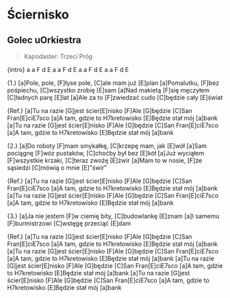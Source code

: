 # Ściernisko
## Golec uOrkiestra
> Kapodaster: Trzeci Próg


{intro} a a F d E a a F d E a a F d E a a F d E

{1.} [a]Pole, pole, [F]łyse pole, [C]ale mam już [E]plan
[a]Pomalutku, [F]bez pośpiechu, [C]wszystko zrobię [E]sam
[a]Nad makietą [F]się męczyłem [C]ładnych parę [E]lat
[a]Ale za to [F]zwiedzać cudo [C]będzie cały [E]świat

{Ref.} [a]Tu na razie [G]jest ścier[E]nisko
[F]Ale [G]będzie [C]San Fran[E]ciE7sco
[a]A tam, gdzie to H7kretowisko
[E]Będzie stał mój [a]bank
[a]Tu na razie [G]jest ścier[E]nisko
[F]Ale [G]będzie [C]San Fran[E]ciE7sco
[a]A tam, gdzie to H7kretowisko
[E]Będzie stał mój [a]bank

{2.} [a]Do roboty [F]mam smykałkę, [C]krzepę mam, jak [E]wół
[a]Sam pociągnę [F]wóz pustaków, [C]choćby był bez [E]kół
[a]Już wyciąłem [F]wszystkie krzaki, [C]teraz zwożę [E]żwir
[a]Mam to w nosie, [F]że sąsiedzi [C]mówią o mnie [E]"świr"

{Ref.} [a]Tu na razie [G]jest ścier[E]nisko
[F]Ale [G]będzie [C]San Fran[E]ciE7sco
[a]A tam, gdzie to H7kretowisko
[E]Będzie stał mój [a]bank
[a]Tu na razie [G]jest ścier[E]nisko
[F]Ale [G]będzie [C]San Fran[E]ciE7sco
[a]A tam, gdzie to H7kretowisko
[E]Będzie stał mój [a]bank

{3.} [a]Ja nie jestem [F]w ciemię bity, [C]budowlankę [E]znam
[a]I samemu [F]burmistrzowi [C]wstęgę przeciąć [E]dam

{Ref.} [a]Tu na razie [G]jest ścier[E]nisko
[F]Ale [G]będzie [C]San Fran[E]ciE7sco
[a]A tam, gdzie to H7kretowisko
[E]Będzie stał mój [a]bank
[a]Tu na razie [G]jest ścier[E]nisko
[F]Ale [G]będzie [C]San Fran[E]ciE7sco
[a]A tam, gdzie to H7kretowisko
[E]Będzie stał mój [a]bank
[a]Tu na razie [G]jest ścier[E]nisko
[F]Ale [G]będzie [C]San Fran[E]ciE7sco
[a]A tam, gdzie to H7kretowisko
[E]Będzie stał mój [a]bank
[a]Tu na razie [G]jest ścier[E]nisko
[F]Ale [G]będzie [C]San Fran[E]ciE7sco
[a]A tam, gdzie to H7kretowisko
[E]Będzie stał mój [a]bank

